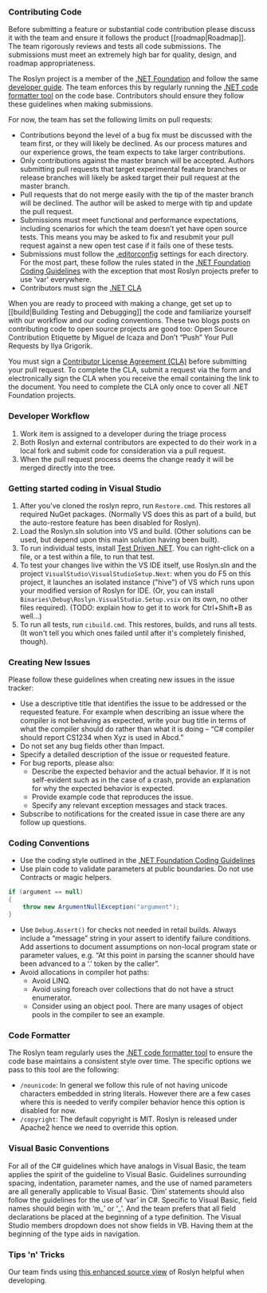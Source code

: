 ### Contributing Code

Before submitting a feature or substantial code contribution please discuss it with the team and ensure it follows the product [[roadmap|Roadmap]]. The team rigorously reviews and tests all code submissions. The submissions must meet an extremely high bar for quality, design, and roadmap appropriateness.

The Roslyn project is a member of the [.NET Foundation](https://github.com/orgs/dotnet) and follow the same [developer guide](https://github.com/dotnet/corefx/blob/master/Documentation/coding-guidelines/coding-style.md).  The team enforces this by regularly running the [.NET code formatter tool](https://github.com/dotnet/codeformatter) on the code base.  Contributors should ensure they follow these guidelines when making submissions.  

For now, the team has set the following limits on pull requests:

- Contributions beyond the level of a bug fix must be discussed with the team first, or they will likely be declined. As our process matures and our experience grows, the team expects to take larger contributions.
- Only contributions against the master branch will be accepted. Authors submitting pull requests that target experimental feature branches or release branches will likely be asked target their pull request at the master branch.
- Pull requests that do not merge easily with the tip of the master branch will be declined. The author will be asked to merge with tip and update the pull request.
- Submissions must meet functional and performance expectations, including scenarios for which the team doesn’t yet have open source tests. This means you may be asked to fix and resubmit your pull request against a new open test case if it fails one of these tests.
- Submissions must follow the [.editorconfig](http://editorconfig.org/) settings for each directory. For the most part, these follow the rules stated in the [.NET Foundation Coding Guidelines](https://github.com/dotnet/corefx/blob/master/Documentation/coding-guidelines/coding-style.md) with the exception that most Roslyn projects prefer to use 'var' everywhere.
- Contributors must sign the [.NET CLA](https://cla2.dotnetfoundation.org/)


When you are ready to proceed with making a change, get set up to [[build|Building Testing and Debugging]] the code and familiarize yourself with our workflow and our coding conventions. These two blogs posts on contributing code to open source projects are good too: Open Source Contribution Etiquette by Miguel de Icaza and Don’t “Push” Your Pull Requests by Ilya Grigorik.

You must sign a [Contributor License Agreement (CLA)](http://cla.dotnetfoundation.org) before submitting your pull request. To complete the CLA, submit a request via the form and electronically sign the CLA when you receive the email containing the link to the document. You need to complete the CLA only once to cover all .NET Foundation projects.

### Developer Workflow

1. Work item is assigned to a developer during the triage process
2. Both Roslyn and external contributors are expected to do their work in a local fork and submit code for consideration via a pull request.
3. When the pull request process deems the change ready it will be merged directly into the tree. 

### Getting started coding in Visual Studio

1. After you've cloned the roslyn repro, run `Restore.cmd`. This restores all required NuGet packages. (Normally VS does this as part of a build, but the auto-restore feature has been disabled for Roslyn).
2. Load the Roslyn.sln solution into VS and build. (Other solutions can be used, but depend upon this main solution having been built).
3. To run individual tests, install [Test Driven .NET](http://www.testdriven.net/). You can right-click on a file, or a test within a file, to run that test.
4. To test your changes live within the VS IDE itself, use Roslyn.sln and the project `VisualStudio\VisualStudioSetup.Next`: when you do F5 on this project, it launches an isolated instance ("hive") of VS which runs upon your modified version of Roslyn for IDE. (Or, you can install `Binaries\Debug\Roslyn.VisualStudio.Setup.vsix` on its own, no other files required). (TODO: explain how to get it to work for Ctrl+Shift+B as well...)
5. To run all tests, run `cibuild.cmd`. This restores, builds, and runs all tests. (It won't tell you which ones failed until after it's completely finished, though).


### Creating New Issues

Please follow these guidelines when creating new issues in the issue tracker:

- Use a descriptive title that identifies the issue to be addressed or the requested feature. For example when describing an issue where the compiler is not behaving as expected, write your bug title in terms of what the compiler should do rather than what it is doing – “C# compiler should report CS1234 when Xyz is used in Abcd.”
- Do not set any bug fields other than Impact.
- Specify a detailed description of the issue or requested feature.
- For bug reports, please also:
    - Describe the expected behavior and the actual behavior. If it is not self-evident such as in the case of a crash, provide an explanation for why the expected behavior is expected.
    - Provide example code that reproduces the issue.
    - Specify any relevant exception messages and stack traces.
- Subscribe to notifications for the created issue in case there are any follow up questions.

### Coding Conventions

- Use the coding style outlined in the [.NET Foundation Coding Guidelines](https://github.com/dotnet/corefx/blob/master/Documentation/coding-guidelines/coding-style.md)
- Use plain code to validate parameters at public boundaries. Do not use Contracts or magic helpers.

```csharp
if (argument == null)
{
    throw new ArgumentNullException("argument");
}
```

- Use `Debug.Assert()` for checks not needed in retail builds. Always include a “message” string in your assert to identify failure conditions. Add assertions to document assumptions on non-local program state or parameter values, e.g. “At this point in parsing the scanner should have been advanced to a ‘.’ token by the caller”.
- Avoid allocations in compiler hot paths:
    - Avoid LINQ.
    - Avoid using foreach over collections that do not have a struct enumerator.
    - Consider using an object pool. There are many usages of object pools in the compiler to see an example.

### Code Formatter

The Roslyn team regularly uses the [.NET code formatter tool](https://github.com/dotnet/codeformatter) to ensure the code base maintains a consistent style over time.  The specific options we pass to this tool are the following:

- `/nounicode`: In general we follow this rule of not having unicode characters embedded in string literals. However there are a few cases where this is needed to verify compiler behavior hence this option is disabled for now. 
- `/copyright`: The default copyright is MIT.  Roslyn is released under Apache2 hence we need to override this option. 

### Visual Basic Conventions

For all of the C# guidelines which have analogs in Visual Basic, the team applies the spirit of the guideline to Visual Basic. Guidelines surrounding spacing, indentation, parameter names, and the use of named parameters are all generally applicable to Visual Basic. ‘Dim’ statements should also follow the guidelines for the use of ‘var’ in C#. Specific to Visual Basic, field names should begin with ‘m_’ or ‘_’. And the team prefers that all field declarations be placed at the beginning of a type definition. The Visual Studio members dropdown does not show fields in VB. Having them at the beginning of the type aids in navigation.

### Tips 'n' Tricks

Our team finds using [this enhanced source view](http://source.roslyn.io/) of Roslyn helpful when developing.